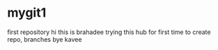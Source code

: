 # mygit1
first repository
hi this is brahadee trying this hub for first time to create repo, branches
bye
kavee
